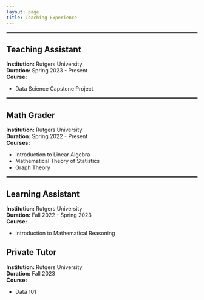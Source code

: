 ```yaml
---
layout: page
title: Teaching Experience
---
```


<hr style="border:2px solid gray">

## Teaching Assistant
**Institution:** Rutgers University  
**Duration:** Spring 2023 - Present  
**Course:**
- Data Science Capstone Project

<hr style="border:2px solid gray">

## Math Grader
**Institution:** Rutgers University  
**Duration:** Spring 2022 - Present  
**Courses:**  
- Introduction to Linear Algebra  
- Mathematical Theory of Statistics
- Graph Theory

<hr style="border:2px solid gray">

## Learning Assistant
**Institution:** Rutgers University  
**Duration:** Fall 2022 - Spring 2023  
**Course:**  
- Introduction to Mathematical Reasoning

## Private Tutor
**Institution:** Rutgers University  
**Duration:** Fall 2023  
**Course:**  
- Data 101
